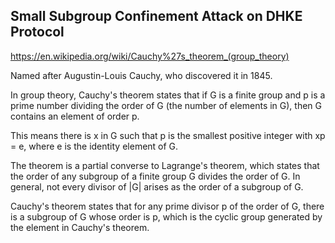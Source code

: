 
## Small Subgroup Confinement Attack on DHKE Protocol

https://en.wikipedia.org/wiki/Cauchy%27s_theorem_(group_theory)

Named after Augustin-Louis Cauchy, who discovered it in 1845.

In group theory, Cauchy's theorem states that if G is a finite group and 
p is a prime number dividing the order of G (the number of elements in G), 
then G contains an element of order p.

This means there is x in G such that p is the smallest positive integer 
with xp = e, where e is the identity element of G. 

The theorem is a partial converse to Lagrange's theorem, which states that 
the order of any subgroup of a finite group G divides the order of G. 
In general, not every divisor of |G| arises as the order of a subgroup of G.

Cauchy's theorem states that for any prime divisor p of the order of G, 
there is a subgroup of G whose order is p, which is the cyclic group 
generated by the element in Cauchy's theorem.